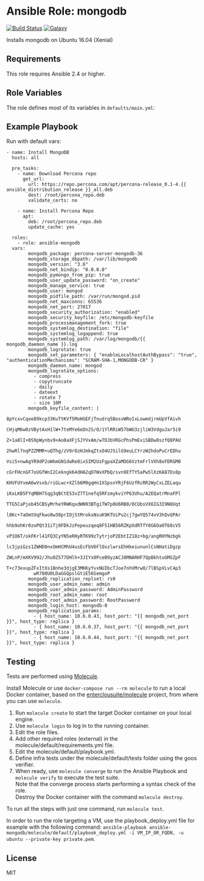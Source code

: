 Ansible Role: mongodb 
======================================

[![Build Status](https://travis-ci.org/entercloudsuite/ansible-mongodb.svg?branch=master)](https://travis-ci.org/entercloudsuite/ansible-mongodb)
[![Galaxy](https://img.shields.io/badge/galaxy-entercloudsuite.mongodb-blue.svg?style=flat-square)](https://galaxy.ansible.com/entercloudsuite/mongodb)  

Installs mongodb on Ubuntu 16.04 (Xenial)

## Requirements

This role requires Ansible 2.4 or higher.

## Role Variables

The role defines most of its variables in `defaults/main.yml`:

## Example Playbook

Run with default vars:

    - name: Install MongoDB
      hosts: all

      pre_tasks:
        - name: Download Percona repo
          get_url:
            url: https://repo.percona.com/apt/percona-release_0.1-4.{{ ansible_distribution_release }}_all.deb
            dest: /root/percona_repo.deb
            validate_certs: no

        - name: Install Percona Repo  
          apt: 
            deb: /root/percona_repo.deb
            update_cache: yes

      roles:
        - role: ansible-mongodb
	  vars:
            mongodb_package: percona-server-mongodb-36
            mongodb_storage_dbpath: /var/lib/mongodb
            mongodb_version: "3.6"
            mongodb_net_bindip: "0.0.0.0"
            mongodb_pymongo_from_pip: true
            mongodb_user_update_password: "on_create"
            mongodb_manage_service: true
            mongodb_user: mongod
            mongodb_pidfile_path: /var/run/mongod.pid
            mongodb_net_maxconns: 65536
            mongodb_net_port: 27017
            mongodb_security_authorization: "enabled"
            mongodb_security_keyfile: /etc/mongodb-keyfile
            mongodb_processmanagement_fork: true
            mongodb_systemlog_destination: "file"
            mongodb_systemlog_logappend: true                                        
            mongodb_systemlog_path: /var/log/mongodb/{{ mongodb_daemon_name }}.log   
            mongodb_logrotate: true
            mongodb_set_parameters: { "enableLocalhostAuthBypass": "true", "authenticationMechanisms": "SCRAM-SHA-1,MONGODB-CR" }
            mongodb_daemon_name: mongod
            mongodb_logrotate_options:
              - compress
              - copytruncate
              - daily
              - dateext
              - rotate 7
              - size 10M
            mongodb_keyfile_content: |
              8pYcxvCqoe89kcp33KuTtKVf5MoHGEFjTnudrq5BosvWRoIxLowmdjrmUpVfAivh
              CHjqM6w0zVBytAxH1lW+7teMYe6eDn2S/O/1YlRRiW57bWU3zjliW3VdguJar5i9
              Z+1a8lI+0S9pWynbv9+Ao0aXFjSJYVxAm/w7DJbVRGcPhsPmExiSBDw8szfQ8PAU
              2hwRl7nqPZZMMR+uQThg/zV9rOzHJmkqZtsO4UJSilG9euLCYrzW2hdoPuCrEDhu
              Vsi5+nwAgYR9dP2oWkmGN1dwRe0ixSIM2UzFgpaXZaMOG6VztmFrlVXh8oFDRGM0
              cGrFHcnGF7oUGfWnI2Cekngk64dHA2qD7WxXPbQ/svn9EfTY5aPw5lXzKA87Ds8p
              KHVFUYvmA6wVsxb/riGLwc+XZlb6M9gqHn1XSpsnYRjF6UzfRcRR2WyCxLZELaqu
              iKxLKB5FYqMBH7Sqg3qBCtE53vZ7T1nefq5RFzmykviYP63Uhu/A2EQatrMnaFPl
              TTG5CaPjob45CBSyMrheYRWKqxdWN93BTgiTW7p0U6RB0/OCUbsVX6IG3I9N8Uqt
              l8Kc+7aOmtUqFkwo8w30prIOjStMrokxNsuK9KTUiPu2cj7gwYQ574vV3hQvQPAr
              hhb9ohKr0zoPQt31iTj0FDkJzPepeuzqeq8F51HB56RZKpXdRTfY8G6OaOT68cV5
              vP1O6T/okFKrl41FQ3CyYN5eRHyRTK99zTytrjoP2EbtIZ18z+bg/angRHYNzbgk
              lc3jpiGzs1ZWHD0nxOmHCMhU4usEcFbV6FlOxzlwrsEhHkeiununlCsNHatiDgzp
              ZWLnP/mXKV992/Jhu0Z577DHlh+3JIYx0PceB9yzACJ8MNARHF7QpBkhtuGMGZpF
              T+c73exupZFxItXs1Bnhe3djgE3MKKyYvxNUIbcTJoe7nhVMrwO/7lBSpVLvC4p3
              wR700U0LDaGGQpslGtiE56SemgoP 
            mongodb_replication_replset: rs0
            mongodb_user_admin_name: admin
            mongodb_user_admin_password: AdminPassword
            mongodb_root_admin_name: root
            mongodb_root_admin_password: RootPassword
            mongodb_login_host: mongodb-0
            mongodb_replication_params:
              - { host_name: 10.6.0.43, host_port: "{{ mongodb_net_port }}", host_type: replica }
              - { host_name: 10.6.0.37, host_port: "{{ mongodb_net_port }}", host_type: replica }
              - { host_name: 10.6.0.44, host_port: "{{ mongodb_net_port }}", host_type: replica }

## Testing

Tests are performed using [Molecule](http://molecule.readthedocs.org/en/latest/).

Install Molecule or use `docker-compose run --rm molecule` to run a local Docker container, based on the [enterclousuite/molecule](https://hub.docker.com/r/fminzoni/molecule/) project, from where you can use `molecule`.

1. Run `molecule create` to start the target Docker container on your local engine.  
2. Use `molecule login` to log in to the running container.  
3. Edit the role files.  
4. Add other required roles (external) in the molecule/default/requirements.yml file.  
5. Edit the molecule/default/playbook.yml.  
6. Define infra tests under the molecule/default/tests folder using the goos verifier.  
7. When ready, use `molecule converge` to run the Ansible Playbook and `molecule verify` to execute the test suite.  
Note that the converge process starts performing a syntax check of the role.  
Destroy the Docker container with the command `molecule destroy`.   

To run all the steps with just one command, run `molecule test`. 

In order to run the role targeting a VM, use the playbook_deploy.yml file for example with the following command: `ansible-playbook ansible-mongodb/molecule/default/playbook_deploy.yml -i VM_IP_OR_FQDN, -u ubuntu --private-key private.pem`.  

## License

MIT
